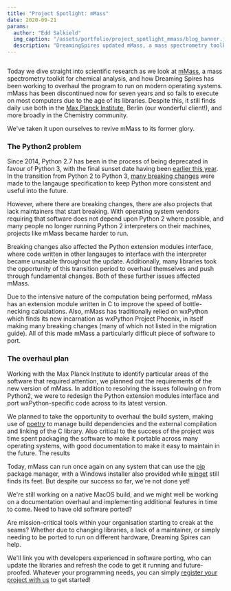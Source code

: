 ```yaml
---
title: "Project Spotlight: mMass"
date: 2020-09-21
params:
  author: "Edd Salkield"
  img_caption: "/assets/portfolio/project_spotlight_mmass/blog_banner.jpg"
  description: "DreamingSpires updated mMass, a mass spectrometry toolkit, and made it easy to run it on modern operating systems and architectures."
---
```


<img src="/assets/portfolio/project_spotlight_mmass/blog_banner.jpg" alt="">

Today we dive straight into scientific research as we look at [mMass](https://github.com/dreamingspires/mMass), a mass spectrometry toolkit for chemical analysis, and how Dreaming Spires has been working to overhaul the program to run on modern operating systems.
mMass has been discontinued now for seven years and so fails to execute on most computers due to the age of its libraries.
Despite this, it still finds daily use both in the [Max Planck Institute](https://www.shh.mpg.de/en), Berlin (our wonderful client!), and more broadly in the Chemistry community.

We've taken it upon ourselves to revive mMass to its former glory.

### The Python2 problem

Since 2014, Python 2.7 has been in the process of being deprecated in favour of Python 3, with the final sunset date having been [earlier this year](https://www.python.org/dev/peps/pep-0373/#update).
In the transition from Python 2 to Python 3, [many breaking changes](https://www.wxpython.org/Phoenix/docs/html/MigrationGuide.html) were made to the langauge specification to keep Python more consistent and useful into the future.

However, where there are breaking changes, there are also projects that lack maintainers that start breaking.
With operating system vendors requiring that software does not depend upon Python 2 where possible, and many people no longer running Python 2 interpreters on their machines, projects like mMass became harder to run.

Breaking changes also affected the Python extension modules interface, where code written in other langauges to interface with the interpreter became unusable throughout the update.
Additionally, many libraries took the opportunity of this transition period to overhaul themselves and push through fundamental changes.
Both of these further issues affected mMass.

Due to the intensive nature of the computation being performed, mMass has an extension module written in C to improve the speed of bottle-necking calculations.
Also, mMass has traditionally relied on wxPython which finds its new incarnation as wxPython Project Phoenix, in itself making many breaking changes (many of which not listed in the migration guide).
All of this made mMass a particularly difficult piece of software to port.

### The overhaul plan

Working with the Max Planck Institute to identify particular areas of the software that required attention, we planned out the requirements of the new version of mMass.
In addition to resolving the issues following on from Python2, we were to redesign the Python extension modules interface and port wxPython-specific code across to its latest version.

We planned to take the opportunity to overhaul the build system, making use of [poetry](https://python-poetry.org/) to manage build dependencies and the external compilation and linking of the C library.
Also critical to the success of the project was time spent packaging the software to make it portable across many operating systems, with good documentation to make it easy to maintain in the future.
The results

Today, mMass can run once again on any system that can use the [pip](https://pip.pypa.io/) package manager, with a Windows installer also provided while [winget](https://github.com/microsoft/winget-cli) still finds its feet.
But despite our success so far, we're not done yet!

We're still working on a native MacOS build, and we might well be working on a documentation overhaul and implementing additional features in time to come.
Need to have old software ported?

Are mission-critical tools within your organisation starting to creak at the seams? Whether due to changing libraries, a lack of a maintainer, or simply needing to be ported to run on different hardware, Dreaming Spires can help.

We'll link you with developers experienced in software porting, who can update the libraries and refresh the code to get it running and future-proofed.
Whatever your programming needs, you can simply [register your project with us](https://dreamingspires.dev/auth/register_client/#signup) to get started!
